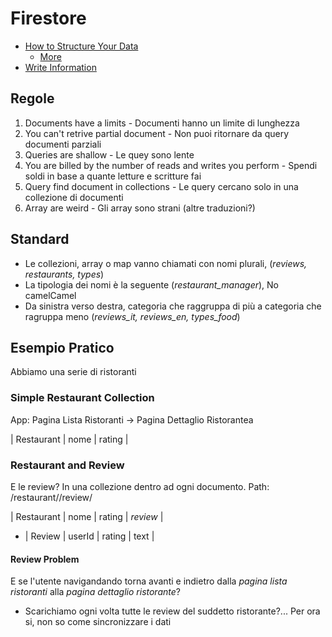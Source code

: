 # Firestore

- [How to Structure Your Data](https://www.youtube.com/watch?v=haMOUb3KVSo) 
  - [More](https://firebase.google.com/docs/database/web/structure-data)
- [Write Information](https://angularfirebase.com/lessons/firestore-nosql-data-modeling-by-example/)


## Regole

1. Documents have a limits - Documenti hanno un limite di lunghezza
2. You can't retrive partial document - Non puoi ritornare da query documenti parziali
3. Queries are shallow - Le quey sono lente
4. You are billed by the number of reads and writes you perform - Spendi soldi in base a quante letture e scritture fai
5. Query find document in collections - Le query cercano solo in una collezione di documenti
6. Array are weird - Gli array sono strani (altre traduzioni?)

## Standard

- Le collezioni, array o map vanno chiamati con nomi plurali, (_reviews, restaurants, types_)
- La tipologia dei nomi è la seguente (_restaurant_manager_), No camelCamel
- Da sinistra verso destra, categoria che raggruppa di più a categoria che ragruppa meno (_reviews_it, reviews_en, types_food_)

## Esempio Pratico

Abbiamo una serie di ristoranti

### Simple Restaurant Collection

App: Pagina Lista Ristoranti -> Pagina Dettaglio Ristorantea

| Restaurant | nome | rating |

### Restaurant and Review 

E le review? In una collezione dentro ad ogni documento. Path: /restaurant/<IdRestaurant>/review/<IdReview>

| Restaurant | nome | rating | _review_ |
- | Review | userId | rating | text | 


#### Review Problem

E se l'utente navigandando torna avanti e indietro dalla _pagina lista ristoranti_ alla _pagina dettaglio ristorante_?
- Scarichiamo ogni volta tutte le review del suddetto ristorante?... Per ora si, non so come sincronizzare i dati


